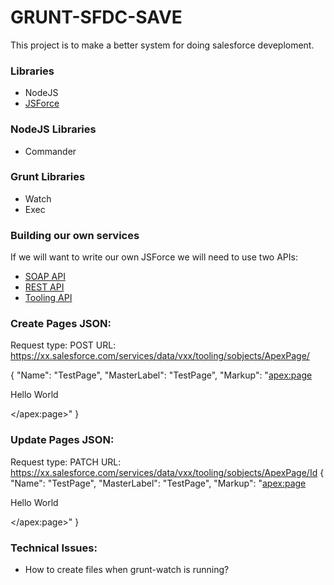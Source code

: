 # GRUNT-SFDC-SAVE
This project is to make a better system for doing salesforce deveploment.
### Libraries
- NodeJS
- [JSForce](https://jsforce.github.io/)

### NodeJS Libraries
- Commander

### Grunt Libraries
- Watch
- Exec

### Building our own services
If we will want to write our own JSForce we will need to use two APIs:

- [SOAP API](https://developer.salesforce.com/docs/atlas.en-us.api.meta/api/sforce_api_calls_login.htm)
- [REST API](https://developer.salesforce.com/docs/atlas.en-us.api_rest.meta/api_rest/#StartTopic=Content/quickstart.htm)
- [Tooling API](https://developer.salesforce.com/docs/atlas.en-us.api_tooling.meta/api_tooling/)

### Create Pages JSON:
Request type: POST
URL: https://xx.salesforce.com/services/data/vxx/tooling/sobjects/ApexPage/

{
      "Name": "TestPage",
      "MasterLabel": "TestPage",
      "Markup": "<apex:page><p>Hello World</p></apex:page>"
}

### Update Pages JSON:
Request type: PATCH
URL: https://xx.salesforce.com/services/data/vxx/tooling/sobjects/ApexPage/Id
{
      "Name": "TestPage",
      "MasterLabel": "TestPage",
      "Markup": "<apex:page><p>Hello World</p></apex:page>"
}

### Technical Issues:
- How to create files when grunt-watch is running?